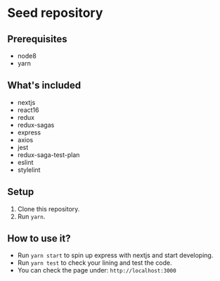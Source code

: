 # Seed repository

## Prerequisites

- node8
- yarn

## What's included

- nextjs
- react16
- redux
- redux-sagas
- express
- axios
- jest
- redux-saga-test-plan
- eslint
- stylelint

## Setup

1.  Clone this repository.
2.  Run `yarn`.

## How to use it?

- Run `yarn start` to spin up express with nextjs and start developing.
- Run `yarn test` to check your lining and test the code.
- You can check the page under:  `http://localhost:3000`

